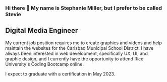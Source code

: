 ### Hi there 👋 My name is Stephanie Miller, but I prefer to be called Stevie

<!--
**StevieMiller/StevieMiller** is a ✨ _special_ ✨ repository because its `README.md` (this file) appears on your GitHub profile. -->

## Digital Media Engineer

My current job position requires me to create graphics and videos and help maintain the websites for the Carlsbad Municipal School District. I have always been interested in web development, specifically UX, UI, and graphic design, and I currently have the opportunity to attend Rice University's Coding Bootcamp online. 

I expect to graduate with a certification in May 2023. 
